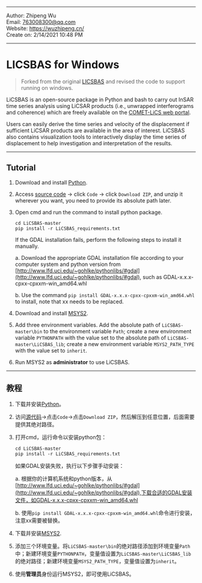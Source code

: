--------------------------------------------------

Author:      Zhipeng Wu  
Email:       763008300@qq.com  
Website:     https://wuzhipeng.cn/  
Create on:   2/14/2021 10:48 PM 

----------------------------------------------------

# LICSBAS for Windows
> Forked from the original [LICSBAS](https://github.com/yumorishita/LiCSBAS) and revised the code to support running on windows.

LiCSBAS is an open-source package in Python and bash to carry out InSAR time series analysis using LiCSAR products (i.e., unwrapped interferograms and coherence) which are freely available on the [COMET-LiCS web portal](https://comet.nerc.ac.uk/COMET-LiCS-portal/).

Users can easily derive the time series and velocity of the displacement if sufficient LiCSAR products are available in the area of interest. LiCSBAS also contains visualization tools to interactively display the time series of displacement to help investigation and interpretation of the results.

---

## Tutorial

1. Download and install [Python](https://www.python.org/).

2. Access [source code](https://github.com/Wu-Patrick/LiCSBAS) -> click `Code` -> click `Download ZIP`, and unzip it wherever you want, you need to provide its absolute path later. 

3. Open cmd and run the command to install python package.

   ~~~cmd~~
   cd LiCSBAS-master
   pip install -r LiCSBAS_requirements.txt
   ~~~

   If the GDAL installation fails, perform the following steps to install it manually.

   a. Download the appropriate GDAL installation file according to your computer system and python version from [http://www.lfd.uci.edu/~gohlke/pythonlibs/#gdal](http://www.lfd.uci.edu/~gohlke/pythonlibs/#gdal), such as GDAL-x.x.x-cpxx-cpxxm-win_amd64.whl

   b. Use the command `pip install GDAL-x.x.x-cpxx-cpxxm-win_amd64.whl` to install, note that xx needs to be replaced.

4. Download and install [MSYS2](https://www.msys2.org/).

5. Add three environment variables. Add the absolute path of `LiCSBAS-master\bin` to the environment variable `Path`; create a new environment variable `PYTHONPATH` with the value set to the absolute path of `LiCSBAS-master\LiCSBAS_lib`; create a new environment variable `MSYS2_PATH_TYPE` with the value set to `inherit`.

6. Run MSYS2 as **administrator** to use LiCSBAS.

---

## 教程

1. 下载并安装[Python](https://www.python.org/)。

2. 访问[源代码](https://github.com/Wu-Patrick/LiCSBAS)->点击`Code`->点击`Download ZIP`，然后解压到任意位置，后面需要提供其绝对路径。

3. 打开cmd，运行命令以安装python包：

   ~~~cmd~~
   cd LiCSBAS-master
   pip install -r LiCSBAS_requirements.txt
   ~~~

   如果GDAL安装失败，执行以下步骤手动安装：

   a. 根据你的计算机系统和python版本，从[http://www.lfd.uci.edu/~gohlke/pythonlibs/#gdal](http://www.lfd.uci.edu/~gohlke/pythonlibs/#gdal),下载合适的GDAL安装文件，如GDAL-x.x.x-cpxx-cpxxm-win_amd64.whl

   b. 使用`pip install GDAL-x.x.x-cpxx-cpxxm-win_amd64.whl`命令进行安装，注意xx需要被替换。

4. 下载并安装[MSYS2](https://www.msys2.org/).

5. 添加三个环境变量。将`LiCSBAS-master\bin`的绝对路径添加到环境变量`Path`中；新建环境变量`PYTHONPATH`，变量值设置为`LiCSBAS-master\LiCSBAS_lib`的绝对路径；新建环境变量`MSYS2_PATH_TYPE`，变量值设置为`inherit`。

6. 使用**管理员**身份运行MSYS2，即可使用LiCSBAS。
